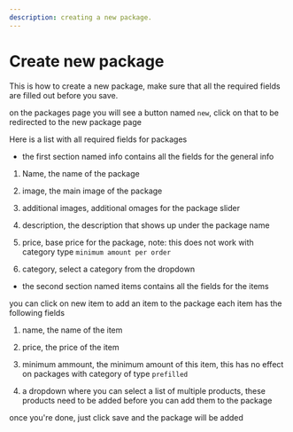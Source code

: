 ```yaml
---
description: creating a new package.
---
```


# Create new package

This is how to create a new package, make sure that all the required fields are filled out before you save.

on the packages page you will see a button named `new`, click on that to be redirected to the new package page

Here is a list with all required fields for packages

* the first section named info contains all the fields for the general info

1. Name, the name of the package

2. image, the main image of the package

3. additional images, additional omages for the package slider

4. description, the description that shows up under the package name

7. price, base price for the package, note: this does not work with category type `minimum amount per order`

8. category, select a category from the dropdown

* the second section named items contains all the fields for the items

you can click on new item to add an item to the package
each item has the following fields

1. name, the name of the item

2. price, the price of the item

3. minimum ammount, the minimum amount of this item, this has no effect on packages with category of type `prefilled`

4. a dropdown where you can select a list of multiple products, these products need to be added before you can add them to the package

once you're done, just click save and the package will be added


